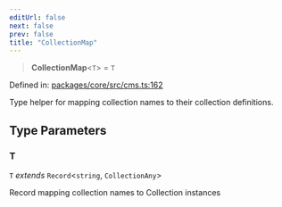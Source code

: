 ```yaml
---
editUrl: false
next: false
prev: false
title: "CollectionMap"
---
```


> **CollectionMap**\<`T`\> = `T`

Defined in: [packages/core/src/cms.ts:162](https://github.com/bitswired/foldcms/blob/19c9e600da6c0170e8229bb7e1889de08e1cce6f/packages/core/src/cms.ts#L162)

Type helper for mapping collection names to their collection definitions.

## Type Parameters

### T

`T` *extends* `Record`\<`string`, `CollectionAny`\>

Record mapping collection names to Collection instances
